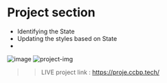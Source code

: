# Project section

- Identifying the State
- Updating the styles based on State
-
![image](https://user-images.githubusercontent.com/103737655/201033200-2e3739e1-7c55-4f70-8dd0-c3d26014b913.png)
<img src="https://user-images.githubusercontent.com/103737655/201033200-2e3739e1-7c55-4f70-8dd0-c3d26014b913.png" alt="project-img" />

>> LIVE project link : https://proje.ccbp.tech/
